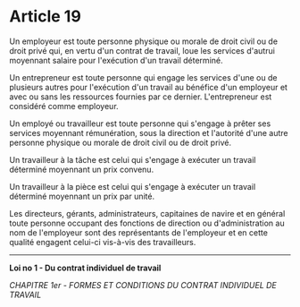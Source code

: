 # Article 19
Un employeur est toute personne physique ou morale de droit civil ou de
droit privé qui, en vertu d'un contrat de travail, loue les services d'autrui moyennant
salaire pour l'exécution d'un travail déterminé.

Un entrepreneur est toute personne qui engage les services d'une ou de plusieurs
autres pour l'exécution d'un travail au bénéfice d'un employeur et avec ou sans les
ressources fournies par ce dernier. L'entrepreneur est considéré comme employeur.

Un employé ou travailleur est toute personne qui s'engage à prêter ses services
moyennant rémunération, sous la direction et l'autorité d'une autre personne physique
ou morale de droit civil ou de droit privé.

Un travailleur à la tâche est celui qui s'engage à exécuter un travail déterminé
moyennant un prix convenu.

Un travailleur à la pièce est celui qui s'engage à exécuter un travail déterminé
moyennant un prix par unité.

Les directeurs, gérants, administrateurs, capitaines de navire et en général toute
personne occupant des fonctions de direction ou d'administration au nom de
l'employeur sont des représentants de l'employeur et en cette qualité engagent celui-ci
vis-à-vis des travailleurs.
***
**Loi no 1 - Du contrat individuel de travail**

*CHAPITRE 1er - FORMES ET CONDITIONS DU CONTRAT INDIVIDUEL DE TRAVAIL*